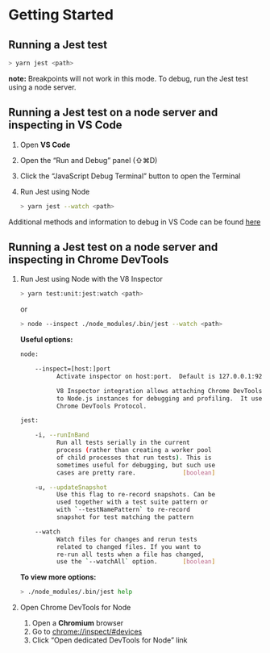 # Getting Started

## Running a Jest test

```bash
> yarn jest <path>
```

**note:** Breakpoints will not work in this mode. To debug, run the Jest test using a node server.

## Running a Jest test on a node server and inspecting in VS Code

1. Open **VS Code**
2. Open the “Run and Debug” panel (⇧⌘D)
3. Click the “JavaScript Debug Terminal” button to open the Terminal
4. Run Jest using Node

    ```bash
    > yarn jest --watch <path>
    ```

Additional methods and information to debug in VS Code can be found [here](https://jestjs.io/docs/troubleshooting#debugging-in-vs-code)

## Running a Jest test on a node server and inspecting in Chrome DevTools

1. Run Jest using Node with the V8 Inspector

    ```bash
    > yarn test:unit:jest:watch <path>
    ```

    or

    ```bash
    > node --inspect ./node_modules/.bin/jest --watch <path>
    ```

    **Useful options:**

    ```bash
    node:

        --inspect=[host:]port
              Activate inspector on host:port.  Default is 127.0.0.1:9229.

              V8 Inspector integration allows attaching Chrome DevTools and IDEs
              to Node.js instances for debugging and profiling.  It uses the
              Chrome DevTools Protocol.

    jest:

        -i, --runInBand
              Run all tests serially in the current
              process (rather than creating a worker pool
              of child processes that run tests). This is
              sometimes useful for debugging, but such use
              cases are pretty rare.             [boolean]

        -u, --updateSnapshot
              Use this flag to re-record snapshots. Can be
              used together with a test suite pattern or
              with `--testNamePattern` to re-record
              snapshot for test matching the pattern

        --watch
              Watch files for changes and rerun tests
              related to changed files. If you want to
              re-run all tests when a file has changed,
              use the `--watchAll` option.       [boolean]
    ```

    **To view more options:**
    ```bash
    > ./node_modules/.bin/jest help
    ```

1. Open Chrome DevTools for Node
    1. Open a **Chromium** browser
    2. Go to [chrome://inspect/#devices](chrome://inspect/#devices)
    3. Click “Open dedicated DevTools for Node” link
